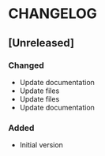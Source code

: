 # CHANGELOG

## [Unreleased]
### Changed
- Update documentation
- Update files
- Update files
- Update documentation
### Added
- Initial version
